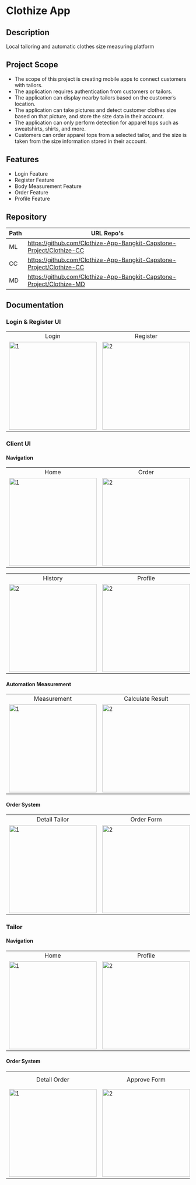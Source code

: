 # Clothize App

## Description

Local tailoring and automatic clothes size measuring platform

## Project Scope

-    The scope of this project is creating mobile apps to connect customers with tailors.
-    The application requires authentication from customers or tailors.
-    The application can display nearby tailors based on the customer’s location.
-    The application can take pictures and detect customer clothes size based on that picture, and store the size data in their account.
-    The application can only perform detection for apparel tops such as sweatshirts, shirts, and more.
-    Customers can order apparel tops from a selected tailor, and the size is taken from the size information stored in their account.

## Features

-    Login Feature
-    Register Feature
-    Body Measurement Feature
-    Order Feature
-    Profile Feature

## Repository

| Path | URL Repo's                                                           |
| ---- | -------------------------------------------------------------------- |
| ML   | https://github.com/Clothize-App-Bangkit-Capstone-Project/Clothize-CC |
| CC   | https://github.com/Clothize-App-Bangkit-Capstone-Project/Clothize-CC |
| MD   | https://github.com/Clothize-App-Bangkit-Capstone-Project/Clothize-MD |

## Documentation

### Login & Register UI

<table>
   <tr>
      <td align="center">Login</td>
      <td align="center">Register</td>
  </tr>
  <tr>
    <td> <img src="https://github.com/Clothize-App-Bangkit-Capstone-Project/Clothize-App/blob/main/src/login_register/login.jpg"  alt="1" width = 240px  ></td>
    <td><img src="https://github.com/Clothize-App-Bangkit-Capstone-Project/Clothize-App/blob/main/src/login_register/register.jpg" alt="2" width = 240px ></td>
   </tr> 
</table>

### Client UI

#### Navigation

<table>
   <tr>
      <td align="center">Home</td>
      <td align="center">Order</td>
  </tr>
  <tr>
    <td> <img src="https://github.com/Clothize-App-Bangkit-Capstone-Project/Clothize-App/blob/main/src/client/client_home.jpg"  alt="1" width = 240px  ></td>
    <td><img src="https://github.com/Clothize-App-Bangkit-Capstone-Project/Clothize-App/blob/main/src/client/client_order.jpg" alt="2" width = 240px ></td>
   </tr>

</table>

<table>
   <tr>
      <td align="center">History</td>
      <td align="center">Profile</td>
  </tr>
    <tr>
    <td><img src="https://github.com/Clothize-App-Bangkit-Capstone-Project/Clothize-App/blob/main/src/client/client_history.jpg" alt="2" width = 240px ></td>
    <td><img src="https://github.com/Clothize-App-Bangkit-Capstone-Project/Clothize-App/blob/main/src/client/client_profile.jpg" alt="2" width = 240px ></td>
   </tr> 
</table>

#### Automation Measurement

<table>
   <tr>
      <td align="center">Measurement</td>
      <td align="center">Calculate Result</td>
  </tr>
  <tr>
    <td> <img src="https://github.com/Clothize-App-Bangkit-Capstone-Project/Clothize-App/blob/main/src/client/client_measurement.png"  alt="1" width = 240px  ></td>
    <td><img src="https://github.com/Clothize-App-Bangkit-Capstone-Project/Clothize-App/blob/main/src/client/client_calculate_result.png" alt="2" width = 240px></td>
   </tr> 
</table>

#### Order System

<table>
   <tr>
      <td align="center">Detail Tailor</td>
      <td align="center">Order Form</td>
      <td align="center">Detail Order</td>
  </tr>
  <tr>
    <td> <img src="https://github.com/Clothize-App-Bangkit-Capstone-Project/Clothize-App/blob/main/src/client/client_detail_tailor.png"  alt="1" width = 240px  ></td>
    <td><img src="https://github.com/Clothize-App-Bangkit-Capstone-Project/Clothize-App/blob/main/src/client/client_order.png" alt="2" width = 240px ></td>
    <td><img src="https://github.com/Clothize-App-Bangkit-Capstone-Project/Clothize-App/blob/main/src/client/client_detail_order.png" alt="2" width = 240px ></td>
   </tr> 
</table>

### Tailor

#### Navigation

<table>
   <tr>
      <td align="center">Home</td>
      <td align="center">Profile</td>
  </tr>
  <tr>
    <td> <img src="https://github.com/Clothize-App-Bangkit-Capstone-Project/Clothize-App/blob/main/src/tailor/tailor_home.jpg"  alt="1" width = 240px  ></td>
    <td><img src="https://github.com/Clothize-App-Bangkit-Capstone-Project/Clothize-App/blob/main/src/tailor/tailor_profile.png" alt="2" width = 240px></td>
   </tr> 
</table>

#### Order System

<table>
   <tr>
      <td align="center">Detail Order</td>
      <td align="center">Approve Form</td>
      <td align="center">Rejected Form</td>
  </tr>
  <tr>
    <td> <img src="https://github.com/Clothize-App-Bangkit-Capstone-Project/Clothize-App/blob/main/src/tailor/tailor_home.jpg"  alt="1" width = 240px  ></td>
    <td><img src="https://github.com/Clothize-App-Bangkit-Capstone-Project/Clothize-App/blob/main/src/tailor/tailor_profile.png" alt="2" width = 240px></td>
   </tr> 
</table>
<!-- 1. Login (For Client and Tailor)
2. Register (Only Client)
### Client
1. Home
2. Order
3. History
4. Profile
5. Automation Body Measurement
### Tailor -->
